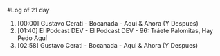 #Log of 21 day

1. [00:00] Gustavo Cerati - Bocanada - Aqui & Ahora (Y Despues)
1. [01:40] El Podcast DEV - El Podcast DEV - 96: Tráete Palomitas, Hay Pedo Aquí
1. [02:58] Gustavo Cerati - Bocanada - Aqui & Ahora (Y Despues)
